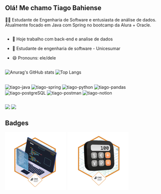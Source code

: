 ## Olá! Me chamo Tiago Bahiense

👨‍💻 Estudante de Engenharia de Software e entusiasta de análise de dados. Atualmente focado em Java com Spring no bootcamp da Alura + Oracle.

##

- 🔭 Hoje trabalho com back-end e analise de dados
- 🌱 Estudante de engenharia de software - Unicesumar
- 😄 Pronouns: ele/dele

  ##

![Anurag's GitHub stats](https://github-readme-stats.vercel.app/api?username=tiagobahiense&theme=tokyonight&show_icons=true)
![Top Langs](https://github-readme-stats.vercel.app/api/top-langs/?username=tiagobahiense&layout=donut&theme=tokyonight)

<div style="display: inline_block"><br>
  <img align="center" alt="tiago-java" height="80" width="90" src="https://cdn.jsdelivr.net/gh/devicons/devicon@latest/icons/java/java-original-wordmark.svg" />
  <img align="center" alt="tiago-spring" height="80" width="90" src="https://cdn.jsdelivr.net/gh/devicons/devicon@latest/icons/spring/spring-original-wordmark.svg" />        
  <img align="center" alt="tiago-python" height="80" width="90" src="https://cdn.jsdelivr.net/gh/devicons/devicon@latest/icons/python/python-original-wordmark.svg" />
  <img align="center" alt="tiago-pandas" height="80" width="90" src="https://cdn.jsdelivr.net/gh/devicons/devicon@latest/icons/pandas/pandas-original-wordmark.svg" />
  <img align="center" alt="tiago-postgreSQL" height="80" width="90" src="https://cdn.jsdelivr.net/gh/devicons/devicon@latest/icons/postgresql/postgresql-original-wordmark.svg" />
  <img align="center" alt="tiago-postman" height="80" width="90" src="https://cdn.jsdelivr.net/gh/devicons/devicon@latest/icons/postman/postman-original-wordmark.svg" />
  <img align="center" alt="tiago-notion" height="80" width="90" src="https://cdn.jsdelivr.net/gh/devicons/devicon@latest/icons/notion/notion-original.svg" />         
</div>

##

<div>
  <a HREF="mailto:tgbahiense@gmail.com" target="_blank"><img src="https://img.shields.io/badge/Gmail-D14836?style=for-the-badge&logo=gmail&logoColor=white" target="_blank"></a>
  <a HREF="https://www.linkedin.com/in/tiago-bahiense-dev/" target="_blank"><img src="https://img.shields.io/badge/LinkedIn-0077B5?style=for-the-badge&logo=linkedin&logoColor=white" target="_blank"></a>
</div>

  ##

<div>
  <H2>Badges</H2>
  <img align="center" alt="tiago-oracle-badge" height="190" width="200" src="https://github.com/tiagobahiense/tiagobahiense/blob/main/cms_files_10224_1671211139Prancheta_3.png" />
  <img align="center" alt="tiago-oracle-badge2" height="190" width="200" src="https://github.com/tiagobahiense/tiagobahiense/blob/main/Badge-Conversor.png" />
</div>
 

